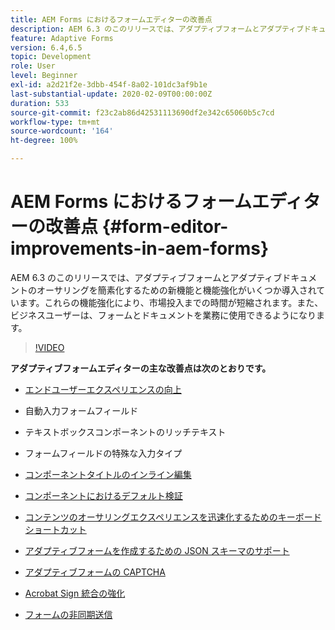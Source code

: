```yaml
---
title: AEM Forms におけるフォームエディターの改善点
description: AEM 6.3 のこのリリースでは、アダプティブフォームとアダプティブドキュメントのオーサリングを簡素化するための新機能と機能強化がいくつか導入されています。これらの機能強化により、市場投入までの時間が短縮されます。また、ビジネスユーザーは、フォームとドキュメントを業務に使用できるようになります。
feature: Adaptive Forms
version: 6.4,6.5
topic: Development
role: User
level: Beginner
exl-id: a2d21f2e-3dbb-454f-8a02-101dc3af9b1e
last-substantial-update: 2020-02-09T00:00:00Z
duration: 533
source-git-commit: f23c2ab86d42531113690df2e342c65060b5c7cd
workflow-type: tm+mt
source-wordcount: '164'
ht-degree: 100%

---
```


# AEM Forms におけるフォームエディターの改善点 {#form-editor-improvements-in-aem-forms}

AEM 6.3 のこのリリースでは、アダプティブフォームとアダプティブドキュメントのオーサリングを簡素化するための新機能と機能強化がいくつか導入されています。これらの機能強化により、市場投入までの時間が短縮されます。また、ビジネスユーザーは、フォームとドキュメントを業務に使用できるようになります。

>[!VIDEO](https://video.tv.adobe.com/v/19500?quality=12&learn=on)

**アダプティブフォームエディターの主な改善点は次のとおりです。**

* [エンドユーザーエクスペリエンスの向上](https://helpx.adobe.com/jp/aem-forms/6-3/introduction-forms-authoring.html)

* 自動入力フォームフィールド
* テキストボックスコンポーネントのリッチテキスト
* フォームフィールドの特殊な入力タイプ

* [コンポーネントタイトルのインライン編集](https://helpx.adobe.com/jp/aem-forms/6-3/introduction-forms-authoring.html)
* [コンポーネントにおけるデフォルト検証](https://helpx.adobe.com/jp/aem-forms/6-3/introduction-forms-authoring.html)
* [コンテンツのオーサリングエクスペリエンスを迅速化するためのキーボードショートカット](https://helpx.adobe.com/jp/aem-forms/6-3/keyboard-shortcuts.html#AdaptiveFormEditor)
* [アダプティブフォームを作成するための JSON スキーマのサポート](https://helpx.adobe.com/jp/aem-forms/6-3/adaptive-form-json-schema-form-model.html)
* [アダプティブフォームの CAPTCHA](https://helpx.adobe.com/jp/aem-forms/6-3/captcha-adaptive-forms.html)
* [Acrobat Sign 統合の強化](https://helpx.adobe.com/jp/aem-forms/6-3/working-with-adobe-sign.html)
* [フォームの非同期送信](https://helpx.adobe.com/jp/aem-forms/6-3/asynchronous-submissions-adaptive-forms.html)

